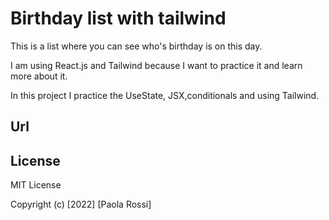 # Birthday list with tailwind

This is a list where you can see who's birthday is on this day.

I am using React.js and Tailwind because I want to practice it and learn more about it.

In this project I practice the UseState, JSX,conditionals and using Tailwind.

## Url

## License

MIT License

Copyright (c) [2022] [Paola Rossi]

